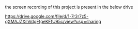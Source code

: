 the screen recording of this project is present in the below drive

https://drive.google.com/file/d/1-7r3r7z5-gXMAJZXihVdgFtgeKFfU95c/view?usp=sharing
